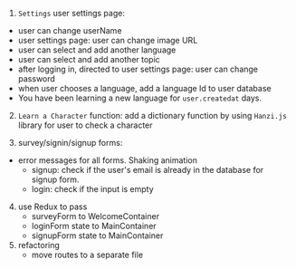 1. `Settings` user settings page: 
  - user can change userName
  - user settings page: user can change image URL
  - user can select and add another language
  - user can select and add another topic
  - after logging in, directed to user settings page: user can change password
  - when user chooses a language, add a language Id to user database
  - You have been learning a new language for `user.createdat` days.
  
2. `Learn a Character` function: add a dictionary function by using `Hanzi.js` library for user to check a character

3. survey/signin/signup forms: 
  - error messages for all forms. Shaking animation
    - signup: check if the user's email is already in the database for signup form.
    - login: check if the input is empty

4. use Redux to pass
   - surveyForm to WelcomeContainer
   - loginForm state to MainContainer
   - signupForm state to MainContainer
5. refactoring
   - move routes to a separate file